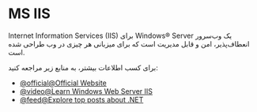 # MS IIS

Internet Information Services (IIS) برای Windows® Server یک وب‌سرور انعطاف‌پذیر، امن و قابل مدیریت است که برای میزبانی هر چیزی در وب طراحی شده است.

برای کسب اطلاعات بیشتر، به منابع زیر مراجعه کنید:

- [@official@Official Website](https://www.iis.net/)
- [@video@Learn Windows Web Server IIS](https://www.youtube.com/watch?v=1VdxPWwtISA)
- [@feed@Explore top posts about .NET](https://app.daily.dev/tags/.net?ref=roadmapsh)
